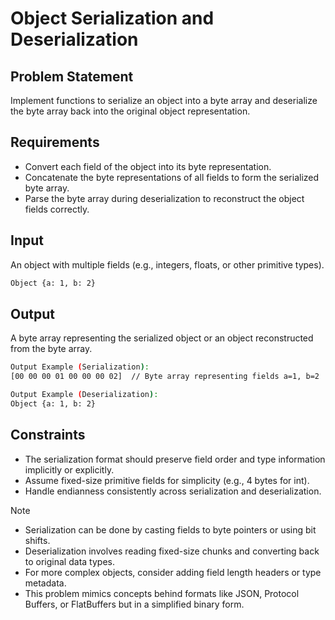 # Object Serialization and Deserialization

## Problem Statement

Implement functions to serialize an object into a byte array and deserialize the byte array back into the original object representation.

## Requirements

- Convert each field of the object into its byte representation.
- Concatenate the byte representations of all fields to form the serialized byte array.
- Parse the byte array during deserialization to reconstruct the object fields correctly.

## Input

An object with multiple fields (e.g., integers, floats, or other primitive types).

```bash
Object {a: 1, b: 2}
```

## Output

A byte array representing the serialized object or an object reconstructed from the byte array.

```bash
Output Example (Serialization):
[00 00 00 01 00 00 00 02]  // Byte array representing fields a=1, b=2

Output Example (Deserialization):
Object {a: 1, b: 2}
```

## Constraints

- The serialization format should preserve field order and type information implicitly or explicitly.
- Assume fixed-size primitive fields for simplicity (e.g., 4 bytes for int).
- Handle endianness consistently across serialization and deserialization.

> [!NOTE]
>
> - Serialization can be done by casting fields to byte pointers or using bit shifts.
> - Deserialization involves reading fixed-size chunks and converting back to original data types.
> - For more complex objects, consider adding field length headers or type metadata.
> - This problem mimics concepts behind formats like JSON, Protocol Buffers, or FlatBuffers but in a simplified binary form.
